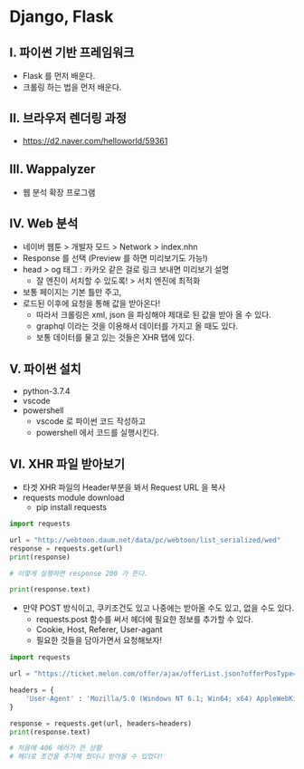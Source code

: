 # Django, Flask

## I. 파이썬 기반 프레임워크

- Flask 를 먼저 배운다.
- 크롤링 하는 법을 먼저 배운다.



## II. 브라우저 렌더링 과정

- https://d2.naver.com/helloworld/59361



## III. Wappalyzer

- 웹 분석 확장 프로그램



## IV. Web 분석

- 네이버 웹툰 > 개발자 모드 > Network > index.nhn
- Response 를 선택 (Preview 를 하면 미리보기도 가능!)
- head > og 태그 : 카카오 같은 걸로 링크 보내면 미리보기 설명
  - 잘 엔진이 서치할 수 있도록! > 서치 엔진에 최적화
- 보통 페이지는 기본 틀만 주고,
- 로드된 이후에 요청을 통해 값을 받아온다!
  - 따라서 크롤링은 xml, json 을 파싱해야 제대로 된 값을 받아 올 수 있다.
  - graphql 이라는 것을 이용해서 데이터를 가지고 올 때도 있다.
  - 보통 데이터를 물고 있는 것들은 XHR 탭에 있다.



## V. 파이썬 설치

- python-3.7.4
- vscode
- powershell
  - vscode 로 파이썬 코드 작성하고
  - powershell 에서 코드를 실행시킨다.



## VI. XHR 파일 받아보기

- 타겟 XHR 파일의 Header부분을 봐서 Request URL 을 복사
- requests module download
  - pip install requests

```python
import requests

url = "http://webtoon.daum.net/data/pc/webtoon/list_serialized/wed"
response = requests.get(url)
print(response)

# 이렇게 실행하면 response 200 가 뜬다.

print(response.text)
```

- 만약 POST 방식이고, 쿠키조건도 있고 나중에는 받아올 수도 있고, 없을 수도 있다.
  - requests.post 함수를 써서 헤더에 필요한 정보를 추가할 수 있다.
  - Cookie, Host, Referer, User-agant
  - 필요한 것들을 담아가면서 요청해보자!

```python
import requests

url = "https://ticket.melon.com/offer/ajax/offerList.json?offerPosType=MAIN_B_CO_1"

headers = {
    'User-Agent' : 'Mozilla/5.0 (Windows NT 6.1; Win64; x64) AppleWebKit/537.36 (KHTML, like Gecko) Chrome/78.0.3904.87 Safari/537.36'
}

response = requests.get(url, headers=headers)
print(response.text)

# 처음에 406 에러가 뜬 상황
# 헤더로 조건을 추가해 줬더니 받아올 수 있었다!
```

